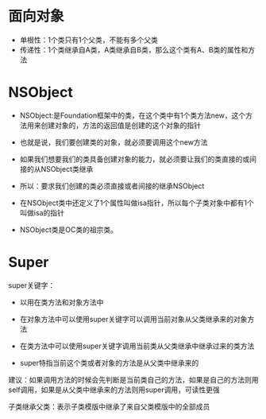 # 面向对象





* 单根性：1个类只有1个父类，不能有多个父类
* 传递性：1个类继承自A类，A类继承自B类，那么这个类有A、B类的属性和方法



# NSObject

* NSObject:是Foundation框架中的类，在这个类中有1个类方法new，这个方法用来创建对象的，方法的返回值是创建的这个对象的指针

* 也就是说，我们要创建类的对象，就必须要调用这个new方法

* 如果我们想要我们的类具备创建对象的能力，就必须要让我们的类直接的或间接的从NSObject类继承

* 所以：要求我们创建的类必须直接或者间接的继承NSObject



* 在NSObject类中还定义了1个属性叫做isa指针，所以每个子类对象中都有1个叫做isa的指针

* NSObject类是OC类的祖宗类。



# Super



super关键字：

* 以用在类方法和对象方法中
* 在对象方法中可以使用super关键字可以调用当前对象从父类继承来的对象方法

* 在类方法中可以使用super关键字调用当前类从父类继承中继承过来的类方法

* super特指当前这个类或者对象的方法是从父类中继承来的



建议：如果调用方法的时候会先判断是当前类自己的方法，如果是自己的方法则用self调用，如果是从父类中继承来的方法则用super调用，可读性更强

子类继承父类：表示子类模版中继承了来自父类模版中的全部成员



